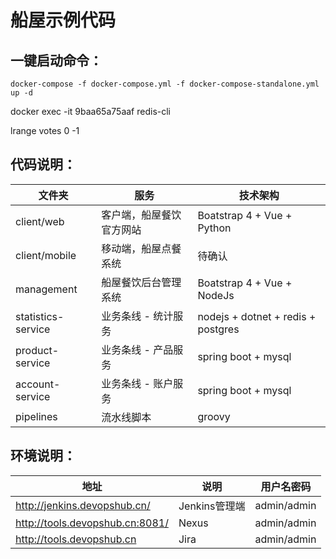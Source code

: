 船屋示例代码
=========


## 一键启动命令：

`
docker-compose -f docker-compose.yml -f docker-compose-standalone.yml up -d
`

docker exec -it 9baa65a75aaf redis-cli

lrange votes 0 -1


## 代码说明：

| 文件夹  | 服务  | 技术架构 |
| ------------ | ------------ |------------ |
| client/web  | 客户端，船屋餐饮官方网站  | Boatstrap 4 + Vue + Python|
| client/mobile  | 移动端，船屋点餐系统  | 待确认 |
| management  | 船屋餐饮后台管理系统  | Boatstrap 4 + Vue + NodeJs |
| statistics-service  | 业务条线 - 统计服务  | nodejs + dotnet + redis + postgres  |
| product-service  | 业务条线 - 产品服务  |spring boot + mysql |
| account-service  | 业务条线 - 账户服务  |spring boot + mysql |
| pipelines  | 流水线脚本 | groovy |


## 环境说明：

| 地址  | 说明  | 用户名密码    |
| ------------ | ------------ | ------------ |
| http://jenkins.devopshub.cn/  | Jenkins管理端  | admin/admin  |
| http://tools.devopshub.cn:8081/  | Nexus  | admin/admin |
| http://tools.devopshub.cn  | Jira  | admin/admin |
